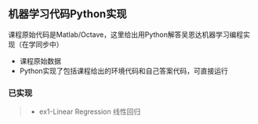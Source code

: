 ## 机器学习代码Python实现
课程原始代码是Matlab/Octave，这里给出用Python解答吴恩达机器学习编程实现（在学同步中）
* 课程原始数据
* Python实现了包括课程给出的环境代码和自己答案代码，可直接运行

### 已实现
> * ex1-Linear Regression 线性回归
